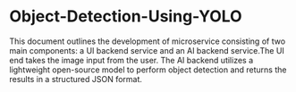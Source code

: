 # Object-Detection-Using-YOLO
This document outlines the development of microservice consisting of two main components: a UI backend service and an AI backend service.The UI end takes the image input from the user. The AI backend utilizes a lightweight open-source model to perform object detection and returns the results in a structured JSON format.
